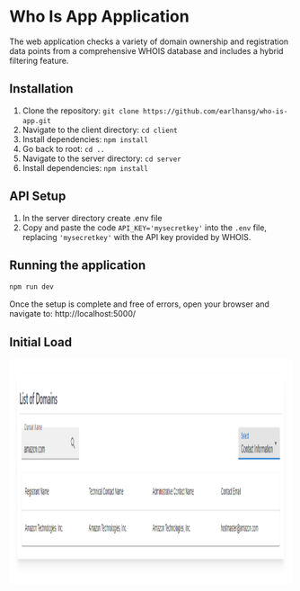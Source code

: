 # Who Is App Application

The web application checks a variety of domain ownership and registration data points from a comprehensive WHOIS database and includes a hybrid filtering feature.

## Installation
1. Clone the repository: `git clone https://github.com/earlhansg/who-is-app.git`
2. Navigate to the client directory: `cd client`
3. Install dependencies: `npm install`
4. Go back to root: `cd ..`
5. Navigate to the server directory: `cd server`
6. Install dependencies: `npm install`

## API Setup
1. In the server directory create .env file
2. Copy and paste the code `API_KEY='mysecretkey'` into the `.env` file, replacing `'mysecretkey'` with the API key provided by WHOIS.

## Running the application
```bash
npm run dev
```

Once the setup is complete and free of errors, open your browser and navigate to: http://localhost:5000/  

## Initial Load

<img src="https://github.com/earlhansg/who-is-app/blob/main/client/src/assets/screenshot.png" style=" width:800px ; height:400px ">
